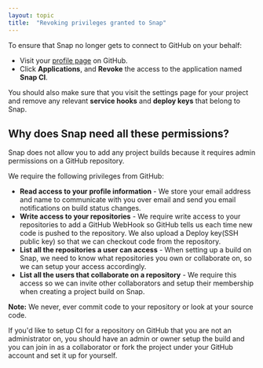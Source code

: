 ```yaml
---
layout: topic
title:  "Revoking privileges granted to Snap"
---
```


To ensure that Snap no longer gets to connect to GitHub on your behalf:

* Visit your [profile page](https://github.com/settings/profile) on GitHub.
* Click **Applications**, and **Revoke** the access to the application named **Snap CI**.

You should also make sure that you visit the settings page for your project and remove any relevant **service hooks** and **deploy keys** that belong to Snap.

## Why does Snap need all these permissions?

Snap does not allow you to add any project builds because it requires admin permissions on a GitHub repository.

We require the following privileges from GitHub:

* **Read access to your profile information** - We store your email address and name to communicate with you over email and send you email notifications on build status changes.
* **Write access to your repositories** - We require write access to your repositories to add a GitHub WebHook so GitHub tells us each time new code is pushed to the repository. We also upload a Deploy key(SSH public key) so that we can checkout code from the repository.
* **List all the repositories a user can access** - When setting up a build on Snap, we need to know what repositories you own or collaborate on, so we can setup your access accordingly.
* **List all the users that collaborate on a repository** - We require this access so we can invite other collaborators and setup their membership when creating a project build on Snap.

**Note:** We never, ever commit code to your repository or look at your source code.

If you'd like to setup CI for a repository on GitHub that you are not an administrator on, you should have an admin or owner setup the build and you can join in as a collaborator or fork the project under your GitHub account and set it up for yourself.
